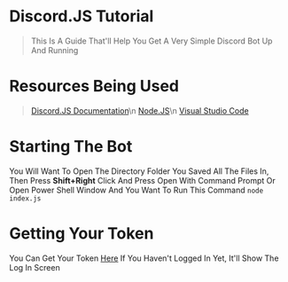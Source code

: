 # Discord.JS Tutorial
> This Is A Guide That'll Help You Get A Very Simple Discord Bot Up And Running

# Resources Being Used
> [Discord.JS Documentation](https://discord.js.org)\n
[Node.JS](https://nodejs.org/dist/v8.11.1/node-v8.11.1-x64.msi)\n
[Visual Studio Code](https://go.microsoft.com/fwlink/?Linkid=852157)


# Starting The Bot
You Will Want To Open The Directory Folder You Saved All The Files In, Then Press **Shift+Right** Click And Press Open With Command Prompt Or Open Power Shell Window And You Want To Run This Command `node index.js
`

# Getting Your Token
You Can Get Your Token [Here](https://discordapp.com/developers/applications/me) If You Haven't Logged In Yet, It'll Show The Log In Screen


